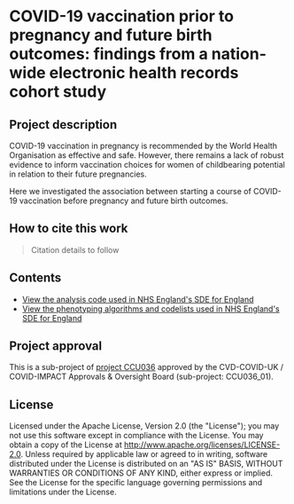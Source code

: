 # COVID-19 vaccination prior to pregnancy and future birth outcomes: findings from a nation-wide electronic health records cohort study

## Project description

COVID-19 vaccination in pregnancy is recommended by the World Health Organisation as effective and safe. However, there remains a lack of robust evidence to inform vaccination choices for women of childbearing potential in relation to their future pregnancies.

Here we investigated the association between starting a course of COVID-19 vaccination before pregnancy and future birth outcomes.

## How to cite this work
> Citation details to follow

## Contents

* [View the analysis code used in NHS England's SDE for England](https://github.com/BHFDSC/CCU036_01/tree/main/code)
* [View the phenotyping algorithms and codelists used in NHS England's SDE for England](https://github.com/BHFDSC/CCU036_01/tree/main/phenotypes)

## Project approval

This is a sub-project of [project CCU036](https://github.com/BHFDSC/CCU036) approved by the CVD-COVID-UK / COVID-IMPACT Approvals & Oversight Board (sub-project: CCU036_01).

## License

Licensed under the Apache License, Version 2.0 (the "License"); you may not use this software except in compliance with the License. You may obtain a copy of the License at http://www.apache.org/licenses/LICENSE-2.0. Unless required by applicable law or agreed to in writing, software distributed under the License is distributed on an "AS IS" BASIS, WITHOUT WARRANTIES OR CONDITIONS OF ANY KIND, either express or implied. See the License for the specific language governing permissions and limitations under the License.

